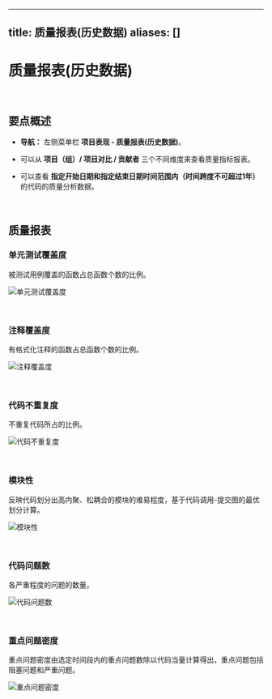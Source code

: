 
---
title: 质量报表(历史数据)
aliases: []
---

# 质量报表(历史数据)

<br />

## 要点概述

-   **导航：** 左侧菜单栏 **项目表现 - 质量报表(历史数据)**。

-   可以从 **项目（组）/ 项目对比 / 贡献者** 三个不同维度来查看质量指标报表。

-   可以查看 **指定开始日期和指定结束日期时间范围内（时间跨度不可超过1年）** 的代码的质量分析数据。

<br />

## 质量报表

### 单元测试覆盖度

被测试用例覆盖的函数占总函数个数的比例。

![单元测试覆盖度](https://release-note.oss-cn-hongkong.aliyuncs.com/2022_v2/199_quality_report_history_01.png)

<br />

### 注释覆盖度

有格式化注释的函数占总函数个数的比例。

![注释覆盖度](https://release-note.oss-cn-hongkong.aliyuncs.com/2022_v2/200_quality_report_history_02.png)

<br />

### 代码不重复度

不重复代码所占的比例。

![代码不重复度](https://release-note.oss-cn-hongkong.aliyuncs.com/2022_v2/201_quality_report_history_03.png)

<br />

### 模块性

反映代码划分出高内聚、松耦合的模块的难易程度，基于代码调用-提交图的最优划分计算。

![模块性](https://release-note.oss-cn-hongkong.aliyuncs.com/2022_v2/202_quality_report_history_04.png)

<br />

### 代码问题数

各严重程度的问题的数量。

![代码问题数](https://release-note.oss-cn-hongkong.aliyuncs.com/2022_v2/203_quality_report_history_05.png)

<br />

### 重点问题密度

重点问题密度由选定时间段内的重点问题数除以代码当量计算得出，重点问题包括阻塞问题和严重问题。

![重点问题密度](https://release-note.oss-cn-hongkong.aliyuncs.com/2022_v2/204_quality_report_history_06.png)

<br />

